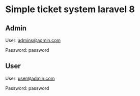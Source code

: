 # Simple ticket system laravel 8

## Admin
User: admins@admin.com 

Password: password

## User
User: user@admin.com

Password: password
